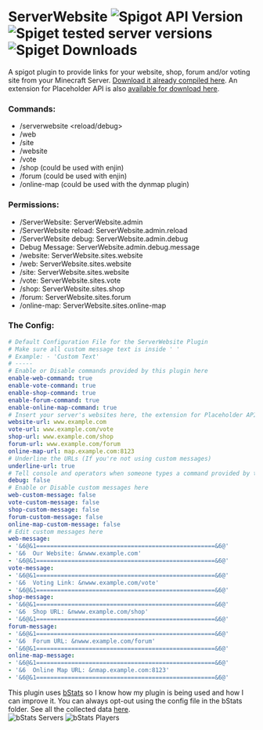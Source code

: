 # ServerWebsite ![Spigot API Version](https://img.shields.io/badge/Spigot%20API%20Version-1.13-brightgreen.svg) ![Spiget tested server versions](https://img.shields.io/spiget/tested-versions/13007.svg?label=Tested%20MC%20Versions) ![Spiget Downloads](https://img.shields.io/spiget/downloads/13007.svg?label=Spigot%20Downloads)
A spigot plugin to provide links for your website, shop, forum and/or voting site from your Minecraft Server.
[Download it already compiled here](https://www.spigotmc.org/resources/serverwebsite.13007/).
An extension for Placeholder API is also [available for download here](https://api.extendedclip.com/expansions/serverwebsite-expansion/).
### Commands:
* /serverwebsite <reload/debug>
* /web
* /site
* /website
* /vote
* /shop (could be used with enjin)
* /forum (could be used with enjin)
* /online-map (could be used with the dynmap plugin)
### Permissions:
* /ServerWebsite: ServerWebsite.admin
* /ServerWebsite reload: ServerWebsite.admin.reload
* /ServerWebsite debug: ServerWebsite.admin.debug
* Debug Message: ServerWebsite.admin.debug.message
* /website: ServerWebsite.sites.website
* /web: ServerWebsite.sites.website
* /site: ServerWebsite.sites.website
* /vote: ServerWebsite.sites.vote
* /shop: ServerWebsite.sites.shop
* /forum: ServerWebsite.sites.forum
* /online-map: ServerWebsite.sites.online-map
### The Config:
```yaml
# Default Configuration File for the ServerWebsite Plugin
# Make sure all custom message text is inside ' '
# Example: - 'Custom Text'
# -----
# Enable or Disable commands provided by this plugin here
enable-web-command: true
enable-vote-command: true
enable-shop-command: true
enable-forum-command: true
enable-online-map-command: true
# Insert your server's websites here, the extension for Placeholder API will also read this
website-url: www.example.com
vote-url: www.example.com/vote
shop-url: www.example.com/shop
forum-url: www.example.com/forum
online-map-url: map.example.com:8123
# Underline the URLs (If you're not using custom messages)
underline-url: true
# Tell console and operators when someone types a command provided by this plugin
debug: false
# Enable or Disable custom messages here
web-custom-message: false
vote-custom-message: false
shop-custom-message: false
forum-custom-message: false
online-map-custom-message: false
# Edit custom messages here
web-message:
- '&6@&1===================================================&6@'
- '&6  Our Website: &nwww.example.com'
- '&6@&1===================================================&6@'
vote-message:
- '&6@&1===================================================&6@'
- '&6  Voting Link: &nwww.example.com/vote'
- '&6@&1===================================================&6@'
shop-message:
- '&6@&1===================================================&6@'
- '&6  Shop URL: &nwww.example.com/shop'
- '&6@&1===================================================&6@'
forum-message:
- '&6@&1===================================================&6@'
- '&6  Forum URL: &nwww.example.com/forum'
- '&6@&1===================================================&6@'
online-map-message:
- '&6@&1===================================================&6@'
- '&6  Online Map URL: &nmap.example.com:8123'
- '&6@&1===================================================&6@'
```
This plugin uses [bStats](https://bstats.org/) so I know how my plugin is being used and how I can improve it. You can always opt-out using the config file in the bStats folder. See all the collected data [here](https://bstats.org/plugin/bukkit/ServerWebsite).\
![bStats Servers](https://img.shields.io/bstats/servers/2866.svg) ![bStats Players](https://img.shields.io/bstats/players/2866.svg)
